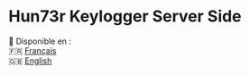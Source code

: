 # Hun73r Keylogger Server Side

📌 Disponible en :  
🇫🇷 [Français](README_fr.md)  
🇬🇧 [English](README_en.md)
